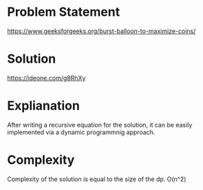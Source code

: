 # Problem Statement
https://www.geeksforgeeks.org/burst-balloon-to-maximize-coins/

# Solution
https://ideone.com/g8RhXy

# Explianation
After writing a recursive equation for the solution, it can be easily implemented via a dynamic programmnig approach.

# Complexity
Complexity of the solution is equal to the size of the dp. O(n^2)
